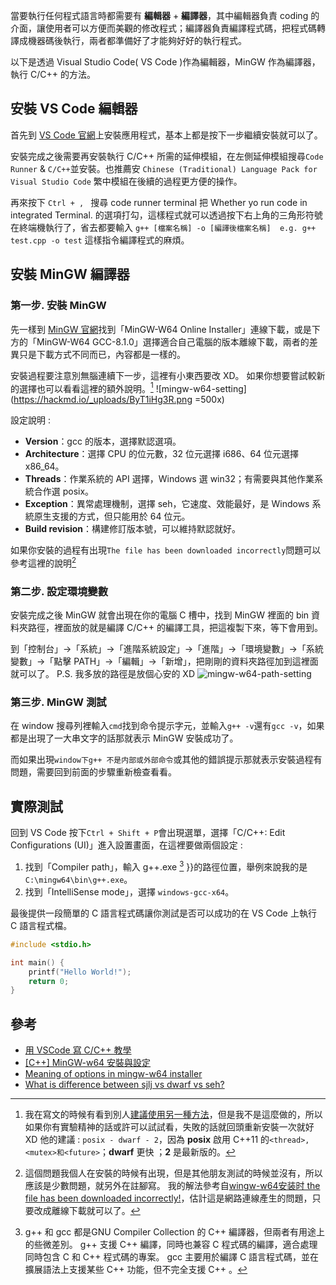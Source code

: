 當要執行任何程式語言時都需要有 **編輯器** + **編譯器**，其中編輯器負責 coding 的介面，讓使用者可以方便而美觀的修改程式；編譯器負責編譯程式碼，把程式碼轉譯成機器碼後執行，兩者都準備好了才能夠好好的執行程式。

以下是透過 Visual Studio Code( VS Code )作為編輯器，MinGW 作為編譯器，執行 C/C++ 的方法。


## 安裝 VS Code 編輯器

首先到 [VS Code 官網](https://code.visualstudio.com/)上安裝應用程式，基本上都是按下一步繼續安裝就可以了。

安裝完成之後需要再安裝執行 C/C++ 所需的延伸模組，在左側延伸模組搜尋`Code Runner` & `C/C++`並安裝。也推薦安 `Chinese (Traditional) Language Pack for Visual Studio Code` 繁中模組在後續的過程更方便的操作。

再來按下 `Ctrl + , ` 搜尋 code runner terminal 把 Whether yo run code in integrated Terminal. 的選項打勾，這樣程式就可以透過按下右上角的三角形符號在終端機執行了，省去都要輸入 `g++ [檔案名稱] -o [編譯後檔案名稱]  e.g. g++ test.cpp -o test` 這樣指令編譯程式的麻煩。

## 安裝 MinGW 編譯器

### 第一步. 安裝 MinGW
先一樣到 [MinGW 官網](https://sourceforge.net/projects/mingw-w64/files/mingw-w64/mingw-w64-release/)找到「MinGW-W64 Online Installer」連線下載，或是下方的「MinGW-W64 GCC-8.1.0」選擇適合自己電腦的版本離線下載，兩者的差異只是下載方式不同而已，內容都是一樣的。

安裝過程要注意別無腦連續下一步，這裡有小東西要改 XD。
如果你想要嘗試較新的選擇也可以看看這裡的額外說明。[^註腳1]
![mingw-w64-setting](https://hackmd.io/_uploads/ByT1iHg3R.png =500x)


設定說明 :
- **Version**：gcc 的版本，選擇默認選項。
- **Architecture**：選擇 CPU 的位元數，32 位元選擇 i686、64 位元選擇 x86_64。
- **Threads**：作業系統的 API 選擇，Windows 選 win32；有需要與其他作業系統合作選 posix。
- **Exception**：異常處理機制，選擇 seh，它速度、效能最好，是 Windows 系統原生支援的方式，但只能用於 64 位元。
- **Build revision**：構建修訂版本號，可以維持默認就好。

如果你安裝的過程有出現`The file has been downloaded incorrectly`問題可以參考這裡的說明[^註腳2]

### 第二步. 設定環境變數

安裝完成之後 MinGW 就會出現在你的電腦 C 槽中，找到 MinGW 裡面的 bin 資料夾路徑，裡面放的就是編譯 C/C++ 的編譯工具，把這複製下來，等下會用到。

到「控制台」→「系統」→「進階系統設定」→「進階」→「環境變數」→「系統變數」→「點擊 PATH」→「編輯」→「新增」，把剛剛的資料夾路徑加到這裡面就可以了。
P.S. 我多放的路徑是放個心安的 XD
![mingw-w64-path-setting](https://hackmd.io/_uploads/rJUZjrln0.png)


### 第三步. MinGW 測試

在 window 搜尋列裡輸入`cmd`找到命令提示字元，並輸入`g++ -v`還有`gcc -v`，如果都是出現了一大串文字的話那就表示 MinGW 安裝成功了。

而如果出現`window下g++ 不是内部或外部命令`或其他的錯誤提示那就表示安裝過程有問題，需要回到前面的步驟重新檢查看看。

## 實際測試

回到 VS Code 按下`Ctrl + Shift + P`會出現選單，選擇「C/C++: Edit Configurations (UI)」進入設置畫面，在這裡要做兩個設定 :
1. 找到「Compiler path」，輸入 g++.exe [^註腳3] }}的路徑位置，舉例來說我的是`C:\mingw64\bin\g++.exe`。
2. 找到「IntelliSense mode」，選擇 `windows-gcc-x64`。

最後提供一段簡單的 C 語言程式碼讓你測試是否可以成功的在 VS Code 上執行 C 語言程式檔。

```C
#include <stdio.h>

int main() {
    printf("Hello World!");
    return 0;
}
```

## 參考

- [用 VSCode 寫 C/C++ 教學](https://hackmd.io/@liaojason2/vscodecppwindows)
- [[C++] MinGW-w64 安裝與設定](https://alexspot.tech/jottings-windows-vscode-with-mingw-w64/)
- [Meaning of options in mingw-w64 installer](https://stackoverflow.com/questions/29947302/meaning-of-options-in-mingw-w64-installer)
- [What is difference between sjlj vs dwarf vs seh?](https://stackoverflow.com/questions/15670169/what-is-difference-between-sjlj-vs-dwarf-vs-seh/15685229#15685229)



[^註腳1]: 我在寫文的時候有看到別人[建議使用另一種方法](https://stackoverflow.com/questions/29947302/meaning-of-options-in-mingw-w64-installer)，但是我不是這麼做的，所以如果你有實驗精神的話或許可以試試看，失敗的話就回頭重新安裝一次就好XD
他的建議 : `posix - dwarf - 2`，因為 **posix** 啟用 C++11 的`<thread>,<mutex>和<future>`；**dwarf** 更快 ；**2** 是最新版的。
[^註腳2]: 這個問題我個人在安裝的時候有出現，但是其他朋友測試的時候並沒有，所以應該是少數問題，就另外在註腳寫。
我的解法參考自[wingw-w64安装时 the file has been downloaded incorrectly!](https://blog.csdn.net/kramer_1711/article/details/119416512)，估計這是網路連線產生的問題，只要改成離線下載就可以了。
[^註腳3]: g++ 和 gcc 都是GNU Compiler Collection 的 C++ 編譯器，但兩者有用途上的些微差別。
g++ 支援 C++ 編譯，同時也兼容 C 程式碼的編譯，適合處理同時包含 C 和 C++ 程式碼的專案。
gcc 主要用於編譯 C 語言程式碼，並在擴展語法上支援某些 C++ 功能，但不完全支援 C++ 。